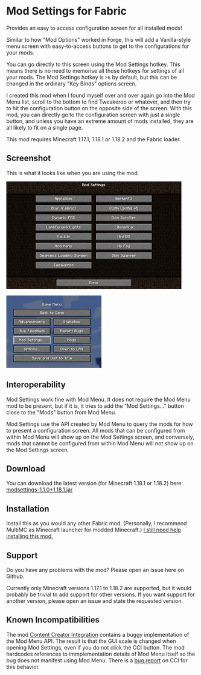 # Mod Settings for Fabric

Provides an easy to access configuration screen for all installed mods!

Similar to how "Mod Options" worked in Forge, this will add a Vanilla-style menu
screen with easy-to-access buttons to get to the configurations for your mods.

You can go directly to this screen using the Mod Settings hotkey. This means 
there  is no need to memorise all those hotkeys for settings of all your mods. 
The Mod Settings hotkey is `F6` by default, but this can be changed in the 
ordinary "Key Binds" options screen.

I created this mod when I found myself over and over again go into the Mod Menu
list, scroll to the bottom to find Tweakeroo or whatever, and then try to hit
the configuration button on the opposite side of the screen. With this mod, you
can directly go to the configuration screen with just a single button, and
unless you have an extreme amount of mods installed, they are all likely to fit
on a single page.

This mod requires Minecraft 1.17.1, 1.18.1 or 1.18.2 and the Fabric loader.

## Screenshot

This is what it looks like when you are using the mod.

![Screenshot of Mod Options menu](screenshot-1.png?raw=true)

![Screenshot of in-game menu](screenshot-2.png?raw=true)

## Interoperability

Mod Settings work fine with Mod Menu. It does not require the Mod Menu mod to be
present, but if it is, it tries to add the "Mod Settings..." button close to the
"Mods" button from Mod Menu.

Mod Settings use the API created by Mod Menu to query the mods for how to
present a configuration screen. All mods that can be configured from within Mod
Menu will show up on the Mod Settings screen, and conversely, mods that cannot
be configured from within Mod Menu will not show up on the Mod Settings screen.

## Download

You can download the latest version (for Minecraft 1.18.1 or 1.18.2) here:
[modsettings-1.1.0+1.18.1.jar](https://github.com/magicus/ModSettings/releases/download/v1.1.0+1.18.1/modsettings-1.1.0+1.18.1.jar)

## Installation

Install this as you would any other Fabric mod. (Personally, I recommend MultiMC
as Minecraft launcher for modded Minecraft.) [I still need help installing this
mod.](https://lmgtfy.app/?q=how+to+install+minecraft+fabric+mods)

## Support

Do you have any problems with the mod? Please open an issue here on Github.

Currently only Minecraft versions 1.17.1 to 1.18.2 are supported, but it would probably be
trivial to add support for other versions. If you want support for another
version, please open an issue and state the requested version.

## Known Incompatibilities

The mod [Content Creator Integration](https://www.curseforge.com/minecraft/mc-mods/content-creator-integration) 
contains a buggy implementation of the Mod Menu API. The result is that the 
GUI scale is changed when opening Mod Settings, even if you do not click the 
CCI button. The mod hardcodes references to immplementation details of Mod Menu 
itself so the bug does not manifest using Mod Menu. There is a 
[bug report](https://github.com/iChun/ContentCreatorIntegration-IssuesAndDocumentation/issues/82) 
on CCI for this behavior.
